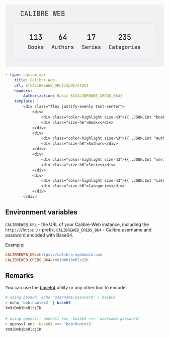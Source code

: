 ![](preview.png)

```yaml
- type: custom-api
    title: Calibre Web
    url: ${CALIBREWEB_URL}/opds/stats
    headers:
        Authorization: Basic ${CALIBREWEB_CREDS_B64}
    template: |
        <div class="flex justify-evenly text-center">
            <div>
                <div class="color-highlight size-h3">{{ .JSON.Int "books" | formatNumber }}</div>
                <div class="size-h6">Books</div>
            </div>
            <div>
                <div class="color-highlight size-h3">{{ .JSON.Int "authors" | formatNumber }}</div>
                <div class="size-h6">Authors</div>
            </div>
            <div>
                <div class="color-highlight size-h3">{{ .JSON.Int "series" | formatNumber }}</div>
                <div class="size-h6">Series</div>
            </div>
            <div>
                <div class="color-highlight size-h3">{{ .JSON.Int "categories" | formatNumber }}</div>
                <div class="size-h6">Categories</div>
            </div>
        </div>
```

## Environment variables

`CALIBREWEB_URL` - the URL of your Calibre-Web instance, including the `http://`/`https://` prefix.
`CALIBREWEB_CREDS_B64` - Calibre username and password encoded with Base64.

Example:

```ini
CALIBREWEB_URL=https://calibre.mydomain.com
CALIBREWEB_CREDS_B64=Ym9iOmh1bnRlcjIK
```

## Remarks

You can use the [base64](https://linux.die.net/man/1/base64) utility or any other tool to encode.

```sh
# using base64: echo 'username:password' | base64
> echo 'bob:hunter2' | base64
Ym9iOmh1bnRlcjIK

# using openssl: openssl enc -base64 <<< 'username:password'
> openssl enc -base64 <<< 'bob:hunter2'
Ym9iOmh1bnRlcjIK

```
